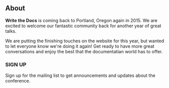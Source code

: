 About
-----

**Write the Docs** is coming back to Portland, Oregon again in 2015. We
are excited to welcome our fantastic community back for another year of
great talks.

We are putting the finishing touches on the website for this year, but
wanted to let everyone know we're doing it again! Get ready to have more
great conversations and enjoy the best that the documentatian world has
to offer.

### SIGN UP

Sign up for the mailing list to get announcements and updates about the
conference.
